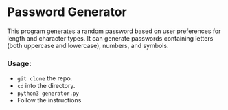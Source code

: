 # Password Generator

This program generates a random password based on user preferences for length and character types. It can generate passwords containing letters (both uppercase and lowercase), numbers, and symbols.

### Usage:

- `git clone` the repo.
- `cd` into the directory.
- `python3 generator.py`
- Follow the instructions